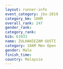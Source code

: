 ```yaml
---
layout: runner-info 
event_category: jbu-2019 
category_km: 16KM  
overall_rank: 247
gender_rank: 
category_rank: 
bib: 61033
name: ZULHANIEZAM GUSTI
category: 16KM Men Open
gender: Male
finish_time: 
country: Malaysia
---
```

